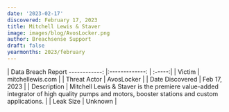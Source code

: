 ```yaml
---
date: '2023-02-17'
discovered: February 17, 2023
title: Mitchell Lewis & Staver
image: images/blog/AvosLocker.png
author: Breachsense Support
draft: false
yearmonths: 2023/february
---
```



| Data Breach Report
------------:     |:-------------:    | :-----:|
| Victim      | mitchellewis.com      | 
| Threat Actor      | AvosLocker      | 
| Date Discovered      | Feb 17, 2023      | 
| Description      | Mitchell Lewis & Staver is the premiere value-added integrator of high quality pumps and motors, booster stations and custom applications.      | 
| Leak Size      | Unknown      | 

